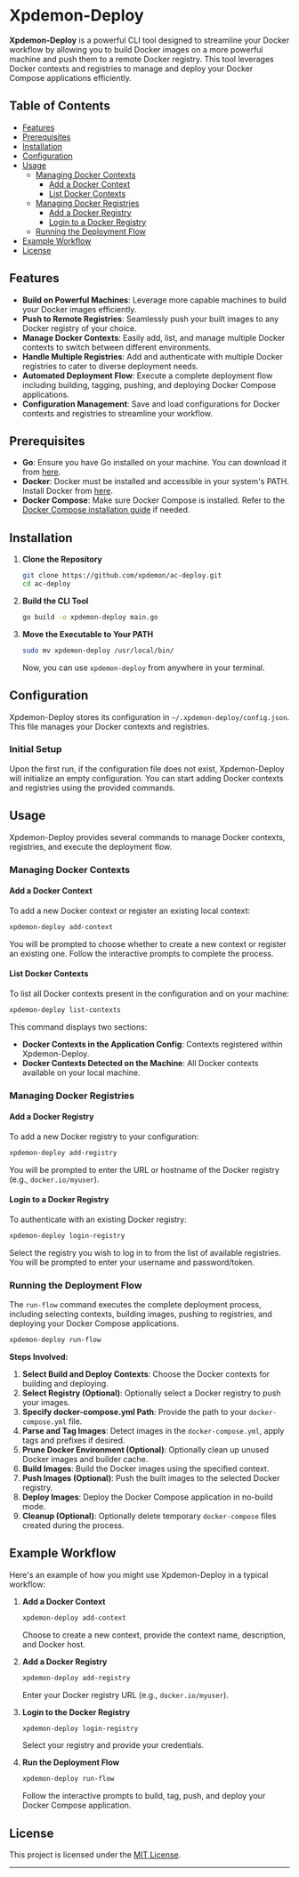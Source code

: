 
# Xpdemon-Deploy

**Xpdemon-Deploy** is a powerful CLI tool designed to streamline your Docker workflow by allowing you to build Docker images on a more powerful machine and push them to a remote Docker registry. This tool leverages Docker contexts and registries to manage and deploy your Docker Compose applications efficiently.

## Table of Contents

- [Features](#features)
- [Prerequisites](#prerequisites)
- [Installation](#installation)
- [Configuration](#configuration)
- [Usage](#usage)
  - [Managing Docker Contexts](#managing-docker-contexts)
    - [Add a Docker Context](#add-a-docker-context)
    - [List Docker Contexts](#list-docker-contexts)
  - [Managing Docker Registries](#managing-docker-registries)
    - [Add a Docker Registry](#add-a-docker-registry)
    - [Login to a Docker Registry](#login-to-a-docker-registry)
  - [Running the Deployment Flow](#running-the-deployment-flow)
- [Example Workflow](#example-workflow)
- [License](#license)

## Features

- **Build on Powerful Machines**: Leverage more capable machines to build your Docker images efficiently.
- **Push to Remote Registries**: Seamlessly push your built images to any Docker registry of your choice.
- **Manage Docker Contexts**: Easily add, list, and manage multiple Docker contexts to switch between different environments.
- **Handle Multiple Registries**: Add and authenticate with multiple Docker registries to cater to diverse deployment needs.
- **Automated Deployment Flow**: Execute a complete deployment flow including building, tagging, pushing, and deploying Docker Compose applications.
- **Configuration Management**: Save and load configurations for Docker contexts and registries to streamline your workflow.

## Prerequisites

- **Go**: Ensure you have Go installed on your machine. You can download it from [here](https://golang.org/dl/).
- **Docker**: Docker must be installed and accessible in your system's PATH. Install Docker from [here](https://docs.docker.com/get-docker/).
- **Docker Compose**: Make sure Docker Compose is installed. Refer to the [Docker Compose installation guide](https://docs.docker.com/compose/install/) if needed.

## Installation

1. **Clone the Repository**

   ```bash
   git clone https://github.com/xpdemon/ac-deploy.git
   cd ac-deploy
   ```

2. **Build the CLI Tool**

   ```bash
   go build -o xpdemon-deploy main.go
   ```

3. **Move the Executable to Your PATH**

   ```bash
   sudo mv xpdemon-deploy /usr/local/bin/
   ```

   Now, you can use `xpdemon-deploy` from anywhere in your terminal.

## Configuration

Xpdemon-Deploy stores its configuration in `~/.xpdemon-deploy/config.json`. This file manages your Docker contexts and registries.

### Initial Setup

Upon the first run, if the configuration file does not exist, Xpdemon-Deploy will initialize an empty configuration. You can start adding Docker contexts and registries using the provided commands.

## Usage

Xpdemon-Deploy provides several commands to manage Docker contexts, registries, and execute the deployment flow.

### Managing Docker Contexts

#### Add a Docker Context

To add a new Docker context or register an existing local context:

```bash
xpdemon-deploy add-context
```

You will be prompted to choose whether to create a new context or register an existing one. Follow the interactive prompts to complete the process.

#### List Docker Contexts

To list all Docker contexts present in the configuration and on your machine:

```bash
xpdemon-deploy list-contexts
```

This command displays two sections:
- **Docker Contexts in the Application Config**: Contexts registered within Xpdemon-Deploy.
- **Docker Contexts Detected on the Machine**: All Docker contexts available on your local machine.

### Managing Docker Registries

#### Add a Docker Registry

To add a new Docker registry to your configuration:

```bash
xpdemon-deploy add-registry
```

You will be prompted to enter the URL or hostname of the Docker registry (e.g., `docker.io/myuser`).

#### Login to a Docker Registry

To authenticate with an existing Docker registry:

```bash
xpdemon-deploy login-registry
```

Select the registry you wish to log in to from the list of available registries. You will be prompted to enter your username and password/token.

### Running the Deployment Flow

The `run-flow` command executes the complete deployment process, including selecting contexts, building images, pushing to registries, and deploying your Docker Compose applications.

```bash
xpdemon-deploy run-flow
```

**Steps Involved:**

1. **Select Build and Deploy Contexts**: Choose the Docker contexts for building and deploying.
2. **Select Registry (Optional)**: Optionally select a Docker registry to push your images.
3. **Specify docker-compose.yml Path**: Provide the path to your `docker-compose.yml` file.
4. **Parse and Tag Images**: Detect images in the `docker-compose.yml`, apply tags and prefixes if desired.
5. **Prune Docker Environment (Optional)**: Optionally clean up unused Docker images and builder cache.
6. **Build Images**: Build the Docker images using the specified context.
7. **Push Images (Optional)**: Push the built images to the selected Docker registry.
8. **Deploy Images**: Deploy the Docker Compose application in no-build mode.
9. **Cleanup (Optional)**: Optionally delete temporary `docker-compose` files created during the process.

## Example Workflow

Here's an example of how you might use Xpdemon-Deploy in a typical workflow:

1. **Add a Docker Context**

   ```bash
   xpdemon-deploy add-context
   ```

   Choose to create a new context, provide the context name, description, and Docker host.

2. **Add a Docker Registry**

   ```bash
   xpdemon-deploy add-registry
   ```

   Enter your Docker registry URL (e.g., `docker.io/myuser`).

3. **Login to the Docker Registry**

   ```bash
   xpdemon-deploy login-registry
   ```

   Select your registry and provide your credentials.

4. **Run the Deployment Flow**

   ```bash
   xpdemon-deploy run-flow
   ```

   Follow the interactive prompts to build, tag, push, and deploy your Docker Compose application.

## License

This project is licensed under the [MIT License](LICENSE).

---
